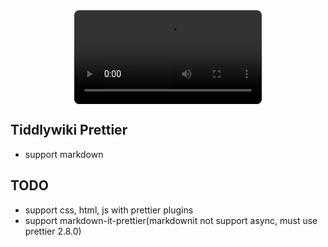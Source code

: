<center>
<video width="300" controls style="border-radius:8px;">
  <source src="https://github.com/oeyoews/tiddlywiki-starter-kit/assets/72405338/0733a637-c606-4df5-b505-34ea614b22ef" type="video/mp4">
</video>
</center>


## Tiddlywiki Prettier

* support markdown

## TODO

* support css, html, js with prettier plugins
* support markdown-it-prettier(markdownit not support async, must use prettier 2.8.0)